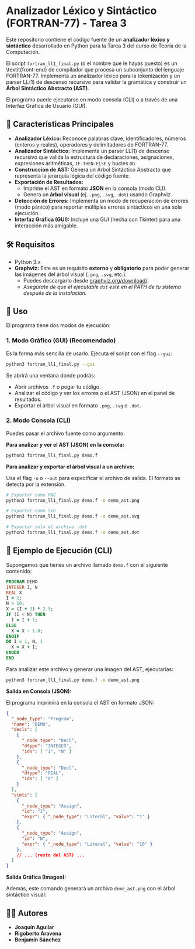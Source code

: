 # Analizador Léxico y Sintáctico (FORTRAN-77) - Tarea 3

Este repositorio contiene el código fuente de un **analizador léxico y sintáctico** desarrollado en Python para la Tarea 3 del curso de Teoría de la Computación.

El script `fortran_ll1_final.py` (o el nombre que le hayas puesto) es un \\textit{front-end} de compilador que procesa un subconjunto del lenguaje FORTRAN-77. Implementa un analizador léxico para la tokenización y un parser LL(1) de descenso recursivo para validar la gramática y construir un **Árbol Sintáctico Abstracto (AST)**.

El programa puede ejecutarse en modo consola (CLI) o a través de una Interfaz Gráfica de Usuario (GUI).

## 🌟 Características Principales

  * **Analizador Léxico:** Reconoce palabras clave, identificadores, números (enteros y reales), operadores y delimitadores de FORTRAN-77.
  * **Analizador Sintáctico:** Implementa un parser LL(1) de descenso recursivo que valida la estructura de declaraciones, asignaciones, expresiones aritméticas, `IF-THEN-ELSE` y bucles `DO`.
  * **Construcción de AST:** Genera un Árbol Sintáctico Abstracto que representa la jerarquía lógica del código fuente.
  * **Exportación de Resultados:**
      * Imprime el AST en formato **JSON** en la consola (modo CLI).
      * Genera un **árbol visual** (ej. `.png`, `.svg`, `.dot`) usando Graphviz.
  * **Detección de Errores:** Implementa un modo de recuperación de errores (modo pánico) para reportar múltiples errores sintácticos en una sola ejecución.
  * **Interfaz Gráfica (GUI):** Incluye una GUI (hecha con Tkinter) para una interacción más amigable.

## 🛠️ Requisitos

  * Python 3.x
  * **Graphviz:** Este es un requisito **externo** y **obligatorio** para poder generar las imágenes del árbol visual (`.png`, `.svg`, etc.).
      * Puedes descargarlo desde [graphviz.org/download/](https://graphviz.org/download/).
      * *Asegúrate de que el ejecutable `dot` esté en el PATH de tu sistema después de la instalación.*

## 🚀 Uso

El programa tiene dos modos de ejecución:

### 1\. Modo Gráfico (GUI) (Recomendado)

Es la forma más sencilla de usarlo. Ejecuta el script con el flag `--gui`:

```bash
python3 fortran_ll1_final.py --gui
```

Se abrirá una ventana donde podrás:

  * Abrir archivos `.f` o pegar tu código.
  * Analizar el código y ver los errores o el AST (JSON) en el panel de resultados.
  * Exportar el árbol visual en formato `.png`, `.svg` o `.dot`.

### 2\. Modo Consola (CLI)

Puedes pasar el archivo fuente como argumento.

**Para analizar y ver el AST (JSON) en la consola:**

```bash
python3 fortran_ll1_final.py demo.f
```

**Para analizar y exportar el árbol visual a un archivo:**

Usa el flag `-o` o `--out` para especificar el archivo de salida. El formato se detecta por la extensión.

```bash
# Exportar como PNG
python3 fortran_ll1_final.py demo.f -o demo_ast.png

# Exportar como SVG
python3 fortran_ll1_final.py demo.f -o demo_ast.svg

# Exportar solo el archivo .dot
python3 fortran_ll1_final.py demo.f -o demo_ast.dot
```

## 📜 Ejemplo de Ejecución (CLI)

Supongamos que tienes un archivo llamado `demo.f` con el siguiente contenido:

```fortran
PROGRAM DEMO
INTEGER I, N
REAL X
I = 1;
N = 10;
X = (I + 3) * 2.5;
IF (I < N) THEN
  I = I + 1;
ELSE
  X = X - 1.0;
ENDIF
DO I = 1, N, 1
  X = X + I;
ENDDO
END
```

Para analizar este archivo y generar una imagen del AST, ejecutarías:

```bash
python3 fortran_ll1_final.py demo.f -o demo_ast.png
```

**Salida en Consola (JSON):**

El programa imprimirá en la consola el AST en formato JSON:

```json
{
  "_node_type": "Program",
  "name": "DEMO",
  "decls": [
    {
      "_node_type": "Decl",
      "dtype": "INTEGER",
      "ids": [ "I", "N" ]
    },
    {
      "_node_type": "Decl",
      "dtype": "REAL",
      "ids": [ "X" ]
    }
  ],
  "stmts": [
    {
      "_node_type": "Assign",
      "id": "I",
      "expr": { "_node_type": "Literal", "value": "1" }
    },
    {
      "_node_type": "Assign",
      "id": "N",
      "expr": { "_node_type": "Literal", "value": "10" }
    },
    // ... (resto del AST) ...
  ]
}
```

**Salida Gráfica (Imagen):**

Además, este comando generará un archivo `demo_ast.png` con el árbol sintáctico visual:

## 🧑‍💻 Autores

  * **Joaquín Aguilar**
  * **Rigoberto Aravena**
  * **Benjamín Sánchez**
